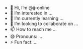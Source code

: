 - 👋 Hi, I’m @jj-online
- 👀 I’m interested in ...
- 🌱 I’m currently learning ...
- 💞️ I’m looking to collaborate on ...
- 📫 How to reach me ...
- 😄 Pronouns: ...
- ⚡ Fun fact: ...

<!---
jj-online/jj-online is a ✨ special ✨ repository because its `README.md` (this file) appears on your GitHub profile.
You can click the Preview link to take a look at your changes.
--->
